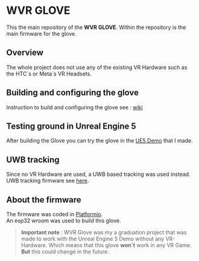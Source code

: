 # WVR GLOVE

This the main repository of the **WVR GLOVE**.
Within the repository is the main firmware for the glove.

## Overview
The whole project does not use any of the existing VR Hardware such as the HTC´s or Meta´s VR Headsets.   


## Building and configuring the glove 
Instruction to build and configuring the glove see : [wiki](https://github.com/Wbiu/WVR-Glove-Wiki)

## Testing ground in Unreal Engine 5
After building the Glove you can try the glove in the [UE5 Demo](https://github.com/Wbiu/WVR-Glove-Unreal-Engine-5.1-testing-ground) that I made.

## UWB tracking
Since no VR Hardware are used, a UWB based tracking was used instead. UWB tracking firmware see [here](https://github.com/Wbiu/UWB-Tracking-DWM3000).

## About the firmware
The firmware was coded in [Platformio](https://platformio.org/).<br/>
An esp32 wroom was used to build this glove.



> **Important note** : 
WVR Glove was my a graduation project that was made to work with
the Unreal Engine 5 Demo without any VR-Hardware. Which means that this glove **won´t** work in any VR Game.
**But** this could change in the future.
